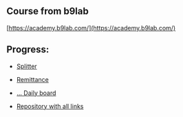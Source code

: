 Course from b9lab
-----------------
[https://academy.b9lab.com/](https://academy.b9lab.com/)


Progress:
--------
- [Splitter](https://github.com/Ebazhanov/smart-contract-splitter-b9lab)
- [Remittance](https://github.com/Ebazhanov/smart-contract-remittance-b9lab)
- [... Daily board](https://github.com/users/Ebazhanov/projects/1)


- [Repository with all links](https://github.com/Ebazhanov/Ethereum-Developer-Course)

